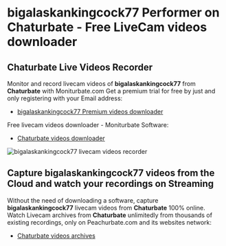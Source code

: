 # bigalaskankingcock77 Performer on Chaturbate - Free LiveCam videos downloader

## Chaturbate Live Videos Recorder

Monitor and record livecam videos of **bigalaskankingcock77** from **Chaturbate** with Moniturbate.com
Get a premium trial for free by just and only registering with your Email address:
* [bigalaskankingcock77 Premium videos downloader](https://moniturbate.com/request-demo-licence-key.html)

Free livecam videos downloader - Moniturbate Software:
* [Chaturbate videos downloader](https://moniturbate.com/moniturbate-download-software.html)

![bigalaskankingcock77 livecam videos recorder](https://peachurnet.com/templates/moniturbate-software.png)


## Capture bigalaskankingcock77 videos from the Cloud and watch your recordings on Streaming

Without the need of downloading a software, capture **bigalaskankingcock77** livecam videos from **Chaturbate** 100% online.
Watch Livecam archives from **Chaturbate** unlimitedly from thousands of existing recordings, only on Peachurbate.com and its websites network:
* [Chaturbate videos archives](https://peachurnet.com/)